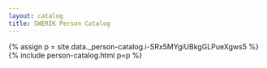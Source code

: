 ```yaml
---
layout: catalog
title: SWERIK Person Catalog
---
```

{% assign p = site.data._person-catalog.i-SRx5MYgiUBkgGLPueXgws5 %}
{% include person-catalog.html p=p %}

